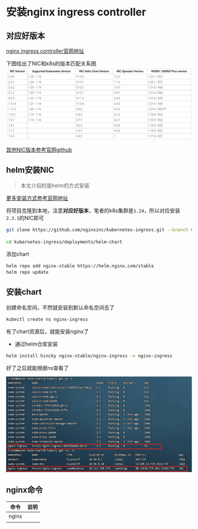 # 安装nginx ingress controller

## 对应好版本

[nginx ingress controller官网地址](https://docs.nginx.com/nginx-ingress-controller/)

下图给出了NIC和k8s的版本匹配关系图
![](./img/suppot-k8s-version.png)



[其他NIC版本参考官网github](https://github.com/nginxinc/kubernetes-ingress/releases)

## helm安装NIC

> 本文介绍的是helm的方式安装

[更多安装方式参考官网地址](https://docs.nginx.com/nginx-ingress-controller/installation/)

将项目克隆到本地，注意**对应好版本**，笔者的k8s集群是`1.24`，所以对应安装`2.3.1`的NIC即可

```bash
git clone https://github.com/nginxinc/kubernetes-ingress.git --branch v2.3.1

cd kubernetes-ingress/deployments/helm-chart
```

添加chart

```bash
helm repo add nginx-stable https://helm.nginx.com/stable
helm repo update
```

## 安装chart

创建命名空间，不然就安装到默认命名空间去了

```bash
kubectl create ns nginx-ingress
```

有了chart资源后，就能安装nginx了

- 通过helm仓库安装
```bash
helm install hincky nginx-stable/nginx-ingress -n nginx-ingress
```
好了之后就能根据ns查看了

![](./img/nginx-ingres-po-svc.png)

## nginx命令

|命令|说明|
|:---:|:---:|
|nginx ||
|||
